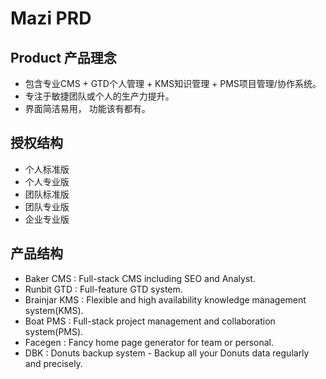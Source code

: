 # Mazi PRD #

Product 产品理念
-------

* 包含专业CMS + GTD个人管理 + KMS知识管理 + PMS项目管理/协作系统。   
* 专注于敏捷团队或个人的生产力提升。
* 界面简洁易用， 功能该有都有。

授权结构
-------

* 个人标准版
* 个人专业版
* 团队标准版
* 团队专业版
* 企业专业版

产品结构
-------

* Baker CMS : Full-stack CMS including SEO and Analyst.   
* Runbit GTD : Full-feature GTD system.   
* Brainjar KMS : Flexible and high availability knowledge management system(KMS).
* Boat PMS : Full-stack project management and collaboration system(PMS).   
* Facegen : Fancy home page generator for team or personal.
* DBK : Donuts backup system - Backup all your Donuts data regularly and precisely.   
